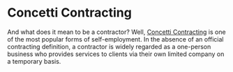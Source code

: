 # Concetti Contracting
And what does it mean to be a contractor? Well, [Concetti Contracting](https://concetticontracting.com/) is one of the most popular forms of self-employment. In the absence of an official contracting definition, a contractor is widely regarded as a one-person business who provides services to clients via their own limited company on a temporary basis.
